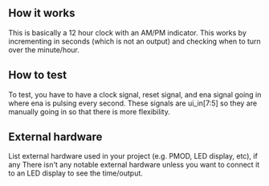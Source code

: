 <!---

This file is used to generate your project datasheet. Please fill in the information below and delete any unused
sections.

You can also include images in this folder and reference them in the markdown. Each image must be less than
512 kb in size, and the combined size of all images must be less than 1 MB.
-->

## How it works

This is basically a 12 hour clock with an AM/PM indicator. This works by incrementing in seconds (which is not an output) and checking when to turn over the minute/hour.

## How to test

To test, you have to have a clock signal, reset signal, and ena signal going in where ena is pulsing every second. These signals are ui_in[7:5] so they are manually going in so that there is more flexibility.

## External hardware

List external hardware used in your project (e.g. PMOD, LED display, etc), if any
There isn't any notable external hardware unless you want to connect it to an LED display to see the time/output.
